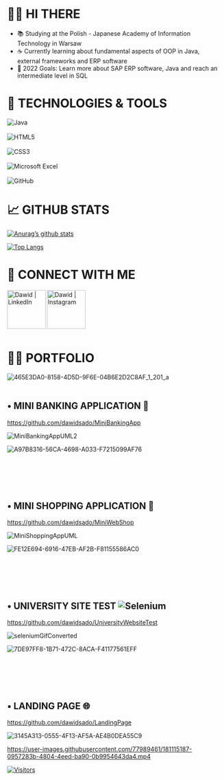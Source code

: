 # 🙋‍♂️ HI THERE

- 📚 Studying at the Polish - Japanese Academy of Information Technology in Warsaw
- ☕ Currently learning about fundamental aspects of OOP in Java, external frameworks and ERP software
- 💫 2022 Goals: Learn more about SAP ERP software, Java and reach an intermediate level in SQL


# 🚀 TECHNOLOGIES & TOOLS

![Java](https://img.shields.io/badge/java-%23ED8B00.svg?style=for-the-badge&logo=java&logoColor=white)
<br></br>
![HTML5](https://img.shields.io/badge/html5-%23E34F26.svg?style=for-the-badge&logo=html5&logoColor=white) 
<br></br>
![CSS3](https://img.shields.io/badge/css3-%231572B6.svg?style=for-the-badge&logo=css3&logoColor=white)
<br></br>
![Microsoft Excel](https://img.shields.io/badge/Microsoft_Excel-217346?style=for-the-badge&logo=microsoft-excel&logoColor=white)
<br></br>
![GitHub](https://img.shields.io/badge/github-%23121011.svg?style=for-the-badge&logo=github&logoColor=white)

#  📈 GITHUB STATS

[![Anurag’s github stats](https://github-readme-stats.vercel.app/api?username=dawidsado)](https://github.com/dawidsado)

[![Top Langs](https://github-readme-stats.vercel.app/api/top-langs/?username=dawidsado&layout=compact)](https://github.com/dawidsado)

#  🤝 CONNECT WITH ME

<a href="https://www.linkedin.com/in/dawid-sadownik-429468236/"><img align="left" src="https://raw.githubusercontent.com/yushi1007/yushi1007/main/images/linkedin.svg" alt="Dawid | LinkedIn" width="90px"/></a>

<a href="https://instagram.com/dawidsado_"><img align="left" src="https://raw.githubusercontent.com/yushi1007/yushi1007/main/images/instagram.svg" alt="Dawid | Instagram" width="90px"/></a>

<br></br>
<br></br>
<br></br>

# 👨‍💻 PORTFOLIO

![465E3DA0-8158-4D5D-9F6E-04B6E2D2C8AF_1_201_a](https://user-images.githubusercontent.com/77989461/180871634-edc13df4-ce69-4bb8-824a-8b57463abb69.jpeg)
<br></br>

## •	MINI BANKING APPLICATION 🏧
https://github.com/dawidsado/MiniBankingApp

<!-- Based on excercise from programming classes in second semester -->

![MiniBankingAppUML2](https://user-images.githubusercontent.com/77989461/180860809-ee2aecef-7e49-4e80-8312-557764117844.png)

![A97B8316-56CA-4698-A033-F7215099AF76](https://user-images.githubusercontent.com/77989461/181108895-ec90c76c-ef35-43f0-902e-b55125a350a1.jpeg)

<br></br>
<br></br>

## •	MINI SHOPPING APPLICATION 🛒
https://github.com/dawidsado/MiniWebShop

<!-- Also based on excercise from programming classes in second semester -->

![MiniShoppingAppUML](https://user-images.githubusercontent.com/77989461/180862500-14b75559-7368-4a62-b04e-71674c678f5b.png)

![FE12E694-6916-47EB-AF2B-F81155586AC0](https://user-images.githubusercontent.com/77989461/181108303-bd3a8dcc-fc14-488a-9a3e-bab23ef06f89.jpeg)

<br></br>
<br></br>

## •	UNIVERSITY SITE TEST ![Selenium](https://img.shields.io/badge/-selenium-%43B02A?style=for-the-badge&logo=selenium&logoColor=white)
https://github.com/dawidsado/UniversityWebsiteTest

![seleniumGifConverted](https://user-images.githubusercontent.com/77989461/181012007-c1d5ecdf-d047-4628-9f98-81511b4b439a.gif)

![7DE97FF8-1B71-472C-8ACA-F41177561EFF](https://user-images.githubusercontent.com/77989461/181108131-ea2f149b-b118-41e6-a996-8b2cc46a7554.jpeg)

<br></br>
<br></br>

## •	LANDING PAGE 🌐
https://github.com/dawidsado/LandingPage

![3145A313-0555-4F13-AF5A-AE4B0DEA55C9](https://user-images.githubusercontent.com/77989461/181115034-972fca13-84b8-44ff-8763-28622e4240df.jpeg)

https://user-images.githubusercontent.com/77989461/181115187-0957283b-4804-4eed-ba90-0b9954643da4.mp4

[![Visitors](https://visitor-badge.glitch.me/badge?page_id=dawidsadownik.dawidsadownik)](http://dawidsadownik.pl/)
